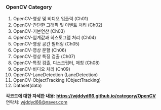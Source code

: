 ### OpenCV Category
1. OpenCV-영상 및 비디오 입출력 (Ch01)
2. OpenCV-간단한 그래픽 및 이벤트 처리 (Ch02)
3. OpenCV-기본연산 (Ch03)
4. OpenCV-임계값과 히스토그램 처리 (Ch04)
5. OpenCV-영상 공간 필터링 (Ch05)
6. OpenCV-영상 분할 (Ch06)
7. OpenCV-영상 특징 검출 (Ch07)
8. OpenCV-특징 검출, 디스크립터, 매칭 (Ch08)
9. OpenCV-비디오 처리 (Ch09)
10. OpenCV-LaneDetection (LaneDetection)
11. OpenCV-ObjectTracking (ObjectTracking)
12. Dataset(data)

**각코드에 대한 자세한 내용: <https://wjddyd66.github.io/category/OpenCV>**  
연락처: wjddyd66@naver.com
